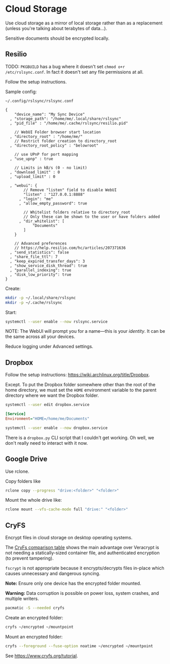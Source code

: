# Cloud Storage

Use cloud storage as a mirror of local storage rather than as a replacement (unless you're talking about terabytes of data...).

Sensitive documents should be encrypted locally.

## Resilio

TODO: `PKGBUILD` has a bug where it doesn't set `chmod o+r /etc/rslsync.conf`. In fact it doesn't set any file permissions at all.

Follow the setup instructions.

Sample config:

`~/.config/rslsync/rslsync.conf`

```
{
    "device_name": "My Sync Device"
  , "storage_path": "/home/me/.local/share/rslsync"
  , "pid_file" : "/home/me/.cache/rslsync/resilio.pid"

    // WebUI Folder browser start location
  , "directory_root" : "/home/me/"
    // Restrict folder creation to directory_root
  , "directory_root_policy" : "belowroot"

    // use UPnP for port mapping
  , "use_upnp" : true

    // Limits in kB/s (0 - no limit)
  , "download_limit" : 0
  , "upload_limit" : 0

  , "webui": {
        // Remove "listen" field to disable WebUI
        "listen" : "127.0.0.1:8888"
      , "login": "me"
      , "allow_empty_password": true

        // Whitelist folders relative to directory_root
        // Only these can be shown to the user or have folders added
      , "dir_whitelist": [
            "Documents"
        ]
    }

    // Advanced preferences
    // https://help.resilio.com/hc/articles/207371636
  , "send_statistics": false
  , "share_file_ttl": 7
  , "keep_expired_transfer_days": 3
  , "show_service_disk_thread": true
  , "parallel_indexing": true
  , "disk_low_priority": true
}
```

Create:

```sh
mkdir -p ~/.local/share/rslsync
mkdir -p ~/.cache/rslsync
```

Start:

```sh
systemctl --user enable --now rslsync.service
```

NOTE: The WebUI will prompt you for a name—this is your _identity_. It can be the same across all your devices.

Reduce logging under Advanced settings.

## Dropbox

Follow the setup instructions: <https://wiki.archlinux.org/title/Dropbox>.

Except. To put the Dropbox folder somewhere other than the root of the home directory, we must set the `HOME` environment variable to the parent directory where we want the Dropbox folder.

```sh
systemctl --user edit dropbox.service
```

```ini
[Service]
Environment="HOME=/home/me/Documents"
```

```sh
systemctl --user enable --now dropbox.service
```

There is a `dropbox.py` CLI script that I couldn't get working. Oh well, we don't really need to interact with it now.

## Google Drive

Use rclone.

Copy folders like

```sh
rclone copy --progress "drive:<folder>" "<folder>"
```

Mount the whole drive like:

```sh
rclone mount --vfs-cache-mode full "drive:" "<folder>"
```

## CryFS

Encrypt files in cloud storage on desktop operating systems.

The [CryFs comparison table](https://www.cryfs.org/comparison) shows the main advantage over Veracrypt is not needing a statically-sized container file, and authenticated encryption (to prevent tampering).

`fscrypt` is not appropriate because it encrypts/decrypts files in-place which causes unnecessary and dangerous syncing.

**Note:** Ensure only one device has the encrypted folder mounted.

**Warning:** Data corruption is possible on power loss, system crashes, and multiple writers.

```sh
pacmatic -S --needed cryfs
```

Create an encrypted folder:

```sh
cryfs ~/encrypted ~/mountpoint
```

Mount an encrypted folder:

```sh
cryfs --foreground --fuse-option noatime ~/encrypted ~/mountpoint
```

See <https://www.cryfs.org/tutorial>.
